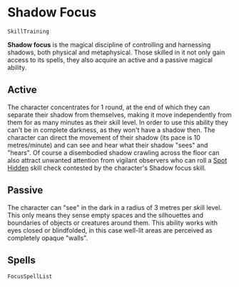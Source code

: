# Shadow Focus

`SkillTraining`

**Shadow focus** is the magical discipline of controlling and harnessing shadows, both physical and metaphysical. Those skilled in it not only gain access to its spells, they also acquire an active and a passive magical ability.

## Active

The character concentrates for 1 round, at the end of which they can separate their shadow from themselves, making it move independently from them for as many minutes as their skill level. In order to use this ability they can't be in complete darkness, as they won't have a shadow then. The character can direct the movement of their shadow (its pace is 10 metres/minute) and can see and hear what their shadow "sees" and "hears". Of course a disembodied shadow crawling across the floor can also attract unwanted attention from vigilant observers who can roll a [Spot Hidden](skill:spot_hidden) skill check contested by the character's Shadow focus skill.

## Passive

The character can "see" in the dark in a radius of 3 metres per skill level. This only means they sense empty spaces and the silhouettes and boundaries of objects or creatures around them. This ability works with eyes closed or blindfolded, in this case well-lit areas are perceived as completely opaque "walls".

## Spells

`FocusSpellList`